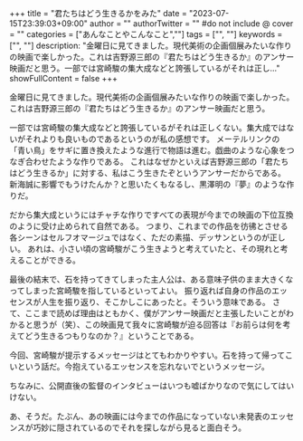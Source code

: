 +++
title = "君たちはどう生きるかをみた"
date = "2023-07-15T23:39:03+09:00"
author = ""
authorTwitter = "" #do not include @
cover = ""
categories = ["あんなことやこんなこと",""]
tags = ["", ""]
keywords = ["", ""]
description: "金曜日に見てきました。現代美術の企画個展みたいな作りの映画で楽しかった。これは吉野源三郎の『君たちはどう生きるか』のアンサー映画だと思う。一部では宮崎駿の集大成などと誇張しているがそれは正し..."
showFullContent = false
+++


金曜日に見てきました。現代美術の企画個展みたいな作りの映画で楽しかった。これは吉野源三郎の『君たちはどう生きるか』のアンサー映画だと思う。

一部では宮崎駿の集大成などと誇張しているがそれは正しくない。集大成ではないがそれよりも良いものであるというのが私の感想です。
メーテルリンクの「青い鳥」をサギに置き換えたような進行で物語は進む。戯曲のような心象をつなぎ合わせたような作りである。
これはなぜかといえば吉野源三郎の「君たちはどう生きるか」に対する、私はこう生きたぞというアンサーだからである。
新海誠に影響でもうけたんか？と思いたくもなるし、黒澤明の『夢』のような作りだ。

だから集大成というにはチャチな作りですべての表現が今までの映画の下位互換のように受け止められて自然である。
つまり、これまでの作品を彷彿とさせる各シーンはセルフオマージュではなく、ただの素描、デッサンというのが正しい。
あれは、小さい頃の宮崎駿がこう生きようと考えていたと、その現れと考えることができる。

最後の結末で、石を持ってきてしまった主人公は、ある意味子供のまま大きくなってしまった宮崎駿を指しているといってよい。
振り返れば自身の作品のエッセンスが人生を振り返り、そこかしこにあったと。そういう意味である。
さて、ここまで読めば理由はともかく、僕がアンサー映画だと主張したいことがわかると思うが（笑）、この映画見て我々に宮崎駿が迫る回答は『お前らは何を考えてどう生きるつもりなのか？』ということである。

今回、宮崎駿が提示するメッセージはとてもわかりやすい。石を持って帰ってこいという話だ。今抱えているエッセンスを忘れないでというメッセージ。

ちなみに、公開直後の監督のインタビューはいつも嘘ばかりなので気にしてはいけない。


あ、そうだ。たぶん、あの映画には今までの作品になっていない未発表のエッセンスが巧妙に隠されているのでそれを探しながら見ると面白そう。
